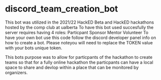 # discord_team_creation_bot
This bot was utilized in the 2021/22 HackED Beta and HackED hackathons hosted by the comp club at ualberta
To have this bot used succesfully the server requires having 4 roles:
 Particpant
 Sponsor
 Mentor
 Volunteer
To have your own bot use this code follow the discord developer panel info on how to create a bot. Please noteyou will need to replace the TOKEN value with your bots unique
token.

This bots purpose was to allow for particpants of the hackathon to create teams so that for a fully online hackathon the particpants can have a local space to share and devlop within
a place that can be monitored by organizers.
